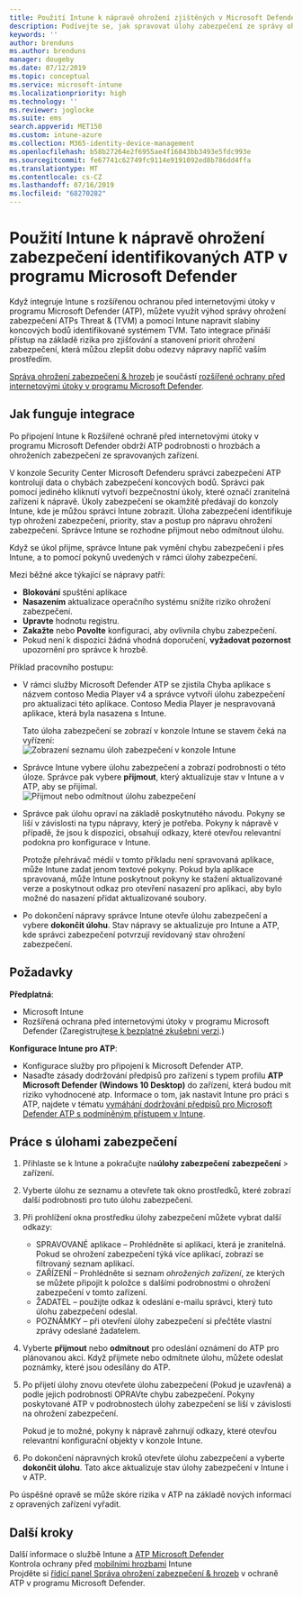 ```yaml
---
title: Použití Intune k nápravě ohrožení zjištěných v Microsoft Defender ATP – Azure | Microsoft Docs
description: Podívejte se, jak spravovat úlohy zabezpečení ze správy ohrožení zabezpečení a & hrozeb v programu Microsoft Defender Advanced Threat Protection (ATP) z konzoly Intune.
keywords: ''
author: brenduns
ms.author: brenduns
manager: dougeby
ms.date: 07/12/2019
ms.topic: conceptual
ms.service: microsoft-intune
ms.localizationpriority: high
ms.technology: ''
ms.reviewer: joglocke
ms.suite: ems
search.appverid: MET150
ms.custom: intune-azure
ms.collection: M365-identity-device-management
ms.openlocfilehash: b58b27264e2f6955ae4f16843bb3493e5fdc993e
ms.sourcegitcommit: fe67741c62749fc9114e9191092ed8b786dd4ffa
ms.translationtype: MT
ms.contentlocale: cs-CZ
ms.lasthandoff: 07/16/2019
ms.locfileid: "68270282"
---
```

# <a name="use-intune-to-remediate-vulnerabilities-identified-by-microsoft-defender-atp"></a>Použití Intune k nápravě ohrožení zabezpečení identifikovaných ATP v programu Microsoft Defender  

Když integruje Intune s rozšířenou ochranou před internetovými útoky v programu Microsoft Defender (ATP), můžete využít výhod správy ohrožení zabezpečení ATPs Threat & (TVM) a pomocí Intune napravit slabiny koncových bodů identifikované systémem TVM. Tato integrace přináší přístup na základě rizika pro zjišťování a stanovení priorit ohrožení zabezpečení, která můžou zlepšit dobu odezvy nápravy napříč vaším prostředím.  

[Správa ohrožení zabezpečení & hrozeb](https://docs.microsoft.com/windows/security/threat-protection/windows-defender-atp/next-gen-threat-and-vuln-mgt) je součástí [rozšířené ochrany před internetovými útoky v programu Microsoft Defender](https://docs.microsoft.com/windows/security/threat-protection/windows-defender-atp/windows-defender-advanced-threat-protection).  

## <a name="how-integration-works"></a>Jak funguje integrace  

Po připojení Intune k Rozšířené ochraně před internetovými útoky v programu Microsoft Defender obdrží ATP podrobnosti o hrozbách a ohroženích zabezpečení ze spravovaných zařízení.  

V konzole Security Center Microsoft Defenderu správci zabezpečení ATP kontrolují data o chybách zabezpečení koncových bodů. Správci pak pomocí jediného kliknutí vytvoří bezpečnostní úkoly, které označí zranitelná zařízení k nápravě. Úkoly zabezpečení se okamžitě předávají do konzoly Intune, kde je můžou správci Intune zobrazit. Úloha zabezpečení identifikuje typ ohrožení zabezpečení, priority, stav a postup pro nápravu ohrožení zabezpečení. Správce Intune se rozhodne přijmout nebo odmítnout úlohu.  

Když se úkol přijme, správce Intune pak vymění chybu zabezpečení i přes Intune, a to pomocí pokynů uvedených v rámci úlohy zabezpečení.  

Mezi běžné akce týkající se nápravy patří:  
- **Blokování** spuštění aplikace  
- **Nasazením** aktualizace operačního systému snížíte riziko ohrožení zabezpečení.  
- **Upravte** hodnotu registru.  
- **Zakažte** nebo **Povolte** konfiguraci, aby ovlivnila chybu zabezpečení.  
- Pokud není k dispozici žádná vhodná doporučení, **vyžadovat pozornost** upozornění pro správce k hrozbě.  

Příklad pracovního postupu:  
- V rámci služby Microsoft Defender ATP se zjistila Chyba aplikace s názvem contoso Media Player v4 a správce vytvoří úlohu zabezpečení pro aktualizaci této aplikace. Contoso Media Player je nespravovaná aplikace, která byla nasazena s Intune.  

  Tato úloha zabezpečení se zobrazí v konzole Intune se stavem čeká na vyřízení:  
  ![Zobrazení seznamu úloh zabezpečení v konzole Intune](./media/atp-manage-vulnerabilities/temp-security-tasks.png)
 
- Správce Intune vybere úlohu zabezpečení a zobrazí podrobnosti o této úloze.  Správce pak vybere **přijmout**, který aktualizuje stav v Intune a v ATP, aby se přijímal.  
  ![Přijmout nebo odmítnout úlohu zabezpečení](./media/atp-manage-vulnerabilities/temp-accept-task.png) 
 
- Správce pak úlohu opraví na základě poskytnutého návodu.  Pokyny se liší v závislosti na typu nápravy, který je potřeba. Pokyny k nápravě v případě, že jsou k dispozici, obsahují odkazy, které otevřou relevantní podokna pro konfigurace v Intune. 

  Protože přehrávač médií v tomto příkladu není spravovaná aplikace, může Intune zadat jenom textové pokyny. Pokud byla aplikace spravovaná, může Intune poskytnout pokyny ke stažení aktualizované verze a poskytnout odkaz pro otevření nasazení pro aplikaci, aby bylo možné do nasazení přidat aktualizované soubory. 

- Po dokončení nápravy správce Intune otevře úlohu zabezpečení a vybere **dokončit úlohu**.  Stav nápravy se aktualizuje pro Intune a ATP, kde správci zabezpečení potvrzují revidovaný stav ohrožení zabezpečení.  

## <a name="prerequisites"></a>Požadavky  

**Předplatná**:  
- Microsoft Intune  
- Rozšířená ochrana před internetovými útoky v programu Microsoft Defender (Zaregistrujte[se k bezplatné zkušební verzi](https://www.microsoft.com/WindowsForBusiness/windows-atp?ocid=docs-wdatp-main-abovefoldlink).)  

**Konfigurace Intune pro ATP**:  
- Konfigurace služby pro připojení k Microsoft Defender ATP.  
- Nasaďte zásady dodržování předpisů pro zařízení s typem profilu **ATP Microsoft Defender (Windows 10 Desktop)** do zařízení, která budou mít riziko vyhodnocené atp.
  Informace o tom, jak nastavit Intune pro práci s ATP, najdete v tématu [vymáhání dodržování předpisů pro Microsoft Defender ATP s podmíněným přístupem v Intune](https://docs.microsoft.com/intune/advanced-threat-protection#enable-microsoft-defender-atp-in-intune).  

## <a name="work-with-security-tasks"></a>Práce s úlohami zabezpečení  

1. Přihlaste [](https://go.microsoft.com/fwlink/?linkid=2090973) se k Intune a pokračujte na**úlohy zabezpečení** **zabezpečení** > zařízení.  
2. Vyberte úlohu ze seznamu a otevřete tak okno prostředků, které zobrazí další podrobnosti pro tuto úlohu zabezpečení.  
3. Při prohlížení okna prostředku úlohy zabezpečení můžete vybrat další odkazy:  
   - SPRAVOVANÉ aplikace – Prohlédněte si aplikaci, která je zranitelná. Pokud se ohrožení zabezpečení týká více aplikací, zobrazí se filtrovaný seznam aplikací.  
   - ZAŘÍZENÍ – Prohlédněte si seznam *ohrožených zařízení*, ze kterých se můžete připojit k položce s dalšími podrobnostmi o ohrožení zabezpečení v tomto zařízení.  
   - ŽADATEL – použijte odkaz k odeslání e-mailu správci, který tuto úlohu zabezpečení odeslal.  
   - POZNÁMKY – při otevření úlohy zabezpečení si přečtěte vlastní zprávy odeslané žadatelem.  
4. Vyberte **přijmout** nebo **odmítnout** pro odeslání oznámení do ATP pro plánovanou akci. Když přijmete nebo odmítnete úlohu, můžete odeslat poznámky, které jsou odesílány do ATP.  

5. Po přijetí úlohy znovu otevřete úlohu zabezpečení (Pokud je uzavřená) a podle jejich podrobností OPRAVte chybu zabezpečení.  Pokyny poskytované ATP v podrobnostech úlohy zabezpečení se liší v závislosti na ohrožení zabezpečení.  

   Pokud je to možné, pokyny k nápravě zahrnují odkazy, které otevřou relevantní konfigurační objekty v konzole Intune.  

6. Po dokončení nápravných kroků otevřete úlohu zabezpečení a vyberte **dokončit úlohu**.  Tato akce aktualizuje stav úlohy zabezpečení v Intune i v ATP.  

Po úspěšné opravě se může skóre rizika v ATP na základě nových informací z opravených zařízení vyřadit. 

## <a name="next-steps"></a>Další kroky
Další informace o službě Intune a [ATP Microsoft Defender](https://docs.microsoft.com/intune/advanced-threat-protection)  
Kontrola ochrany před [mobilními hrozbami](https://docs.microsoft.com/intune/mobile-threat-defense) Intune  
Projděte si [řídicí panel Správa ohrožení zabezpečení & hrozeb](https://docs.microsoft.com/windows/security/threat-protection/windows-defender-atp/tvm-dashboard-insights) v ochraně ATP v programu Microsoft Defender.
